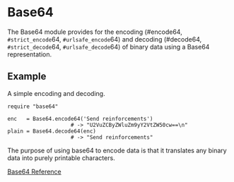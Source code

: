 # Base64

The Base64 module provides for the encoding (#encode64, `#strict_encode`64,
`#urlsafe_encode`64) and decoding (#decode64, `#strict_decode`64,
`#urlsafe_decode`64) of binary data using a Base64 representation.

## Example

A simple encoding and decoding.

    require "base64"

    enc   = Base64.encode64('Send reinforcements')
                        # -> "U2VuZCByZWluZm9yY2VtZW50cw==\n"
    plain = Base64.decode64(enc)
                        # -> "Send reinforcements"

The purpose of using base64 to encode data is that it translates any binary
data into purely printable characters.

[Base64 Reference](https://ruby-doc.org/stdlib-2.5.0/libdoc/base64/rdoc/Base64.html)